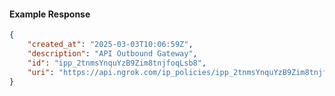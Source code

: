 <!-- Code generated for API Clients. DO NOT EDIT. -->

#### Example Response

```json
{
	"created_at": "2025-03-03T10:06:59Z",
	"description": "API Outbound Gateway",
	"id": "ipp_2tnmsYnquYzB9Zim8tnjfoqLsb8",
	"uri": "https://api.ngrok.com/ip_policies/ipp_2tnmsYnquYzB9Zim8tnjfoqLsb8"
}
```
